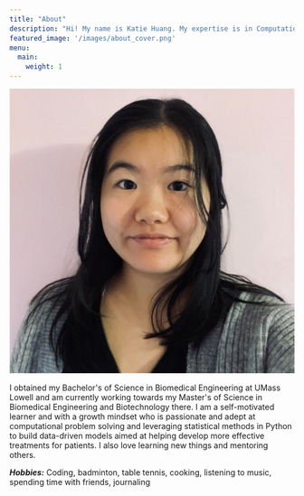 ```yaml
---
title: "About"
description: "Hi! My name is Katie Huang. My expertise is in Computational Biology."
featured_image: '/images/about_cover.png'
menu:
  main:
    weight: 1
---
```


![](https://raw.githubusercontent.com/kthuang20/Katie_Portfolio/main/public/images/katie_huang.jpg "Image of Katie Huang")

I obtained my Bachelor's of Science in Biomedical Engineering at UMass Lowell and am currently working towards my Master's of Science in Biomedical Engineering and Biotechnology there. I am a self-motivated learner and with a growth mindset who is passionate and adept at computational problem solving and leveraging statistical methods in Python to build data-driven models aimed at helping develop more effective treatments for patients. I also love learning new things and mentoring others.

***Hobbies:*** Coding, badminton, table tennis, cooking, listening to music, spending time with friends, journaling